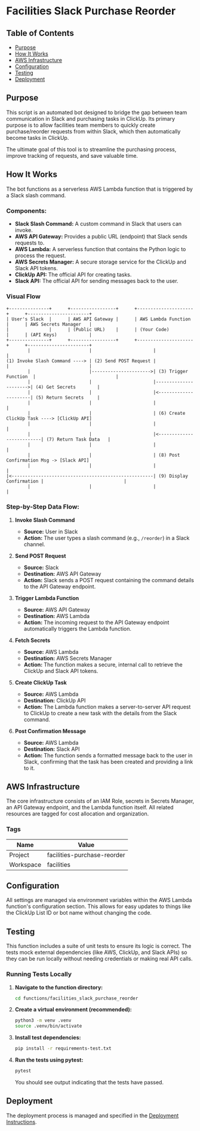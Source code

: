 # Facilities Slack Purchase Reorder

## Table of Contents
- [Purpose](#purpose)
- [How It Works](#how-it-works)
- [AWS Infrastructure](#aws-infrastructure)
- [Configuration](#configuration)
- [Testing](#testing)
- [Deployment](#deployment)

## Purpose

This script is an automated bot designed to bridge the gap between team communication in Slack and purchasing tasks in ClickUp. Its primary purpose is to allow facilities team members to quickly create purchase/reorder requests from within Slack, which then automatically become tasks in ClickUp.

The ultimate goal of this tool is to streamline the purchasing process, improve tracking of requests, and save valuable time.

## How It Works

The bot functions as a serverless AWS Lambda function that is triggered by a Slack slash command.

### Components:

*   **Slack Slash Command:** A custom command in Slack that users can invoke.
*   **AWS API Gateway:** Provides a public URL (endpoint) that Slack sends requests to.
*   **AWS Lambda:** A serverless function that contains the Python logic to process the request.
*   **AWS Secrets Manager:** A secure storage service for the ClickUp and Slack API tokens.
*   **ClickUp API:** The official API for creating tasks.
*   **Slack API:** The official API for sending messages back to the user.

### Visual Flow

```
+---------------+      +-----------------+      +---------------------+      +-----------------------+
| User's Slack  |      | AWS API Gateway |      | AWS Lambda Function |      | AWS Secrets Manager   |
|               |      | (Public URL)    |      | (Your Code)         |      | (API Keys)            |
+---------------+      +-----------------+      +---------------------+      +-----------------------+
        |                      |                       |                              |
(1) Invoke Slash Command ----> | (2) Send POST Request |                       |                              |
        |                      |---------------------->| (3) Trigger Function  |                              |
        |                      |                       |---------------------->| (4) Get Secrets        |
        |                      |                       |<----------------------| (5) Return Secrets     |
        |                      |                       |                              |
        |                      |                       | (6) Create ClickUp Task ----> [ClickUp API]
        |                      |                       |                              |
        |                      |                       |<--------------------------| (7) Return Task Data   |
        |                      |                       |                              |
        |                      |                       | (8) Post Confirmation Msg -> [Slack API]
        |                      |                       |                              |
|<-----------------------------------------------------| (9) Display Confirmation |                              |
        |                      |                       |                              |
```

### Step-by-Step Data Flow:

1.  **Invoke Slash Command**
    *   **Source:** User in Slack
    *   **Action:** The user types a slash command (e.g., `/reorder`) in a Slack channel.

2.  **Send POST Request**
    *   **Source:** Slack
    *   **Destination:** AWS API Gateway
    *   **Action:** Slack sends a POST request containing the command details to the API Gateway endpoint.

3.  **Trigger Lambda Function**
    *   **Source:** AWS API Gateway
    *   **Destination:** AWS Lambda
    *   **Action:** The incoming request to the API Gateway endpoint automatically triggers the Lambda function.

4.  **Fetch Secrets**
    *   **Source:** AWS Lambda
    *   **Destination:** AWS Secrets Manager
    *   **Action:** The function makes a secure, internal call to retrieve the ClickUp and Slack API tokens.

5.  **Create ClickUp Task**
    *   **Source:** AWS Lambda
    *   **Destination:** ClickUp API
    *   **Action:** The Lambda function makes a server-to-server API request to ClickUp to create a new task with the details from the Slack command.

6.  **Post Confirmation Message**
    *   **Source:** AWS Lambda
    *   **Destination:** Slack API
    *   **Action:** The function sends a formatted message back to the user in Slack, confirming that the task has been created and providing a link to it.

## AWS Infrastructure

The core infrastructure consists of an IAM Role, secrets in Secrets Manager, an API Gateway endpoint, and the Lambda function itself. All related resources are tagged for cost allocation and organization.

### Tags

| Name      | Value                      |
|-----------|----------------------------|
| Project   | facilities-purchase-reorder |
| Workspace | facilities                 |

## Configuration

All settings are managed via environment variables within the AWS Lambda function's configuration section. This allows for easy updates to things like the ClickUp List ID or bot name without changing the code.

## Testing

This function includes a suite of unit tests to ensure its logic is correct. The tests mock external dependencies (like AWS, ClickUp, and Slack APIs) so they can be run locally without needing credentials or making real API calls.

### Running Tests Locally

1.  **Navigate to the function directory:**
    ```bash
    cd functions/facilities_slack_purchase_reorder
    ```

2.  **Create a virtual environment (recommended):**
    ```bash
    python3 -m venv .venv
    source .venv/bin/activate
    ```

3.  **Install test dependencies:**
    ```bash
    pip install -r requirements-test.txt
    ```

4.  **Run the tests using pytest:**
    ```bash
    pytest
    ```

    You should see output indicating that the tests have passed.

## Deployment

The deployment process is managed and specified in the [Deployment Instructions](/docs/Deploying.md).
